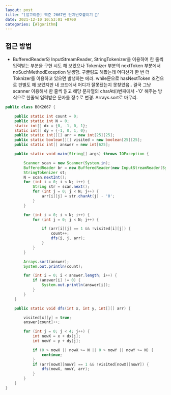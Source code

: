 ```yaml
---
layout: post
title: "[알고리즘] 백준 2667번 단지번호붙이기 🏡"
date: 2021-12-10 10:53:01 +0700
categories: [Algorithm]
---
```


## 접근 방법
* BufferedReader와 InputStreamReader, StringTokenizer을 이용하여 한 줄씩 입력받는 부분을 구현 시도 해 보았으나 Tokenizer 부분의 nextToken 부분에서 noSuchMethodException 발생함. 구글링도 해봤는데 어디선가 한 번 더 Toknizer를 이용하고 있으면 발생하는 에러. while문으로 hasNextToken 조건으로 판별도 해 보았지만 내 코드에서 어디가 잘못됐는지 못찾았음..
결국 그냥 scanner 이용해서 한 줄씩 읽고 해당 문자열의 charAt(i)번째에서 -'0' 해주는 방식으로 한줄씩 입력받은 문자를 정수로 변경.
Arrays.sort로 마무리.

```java
public class BOK2667 {

    public static int count = 0;
    public static int N = 0;
    static int[] dx = {0, -1, 0, 1};
    static int[] dy = {-1, 0, 1, 0};
    public static int[][] arr = new int[25][25];
    public static boolean[][] visited = new boolean[25][25];
    public static int[] answer = new int[625];

    public static void main(String[] args) throws IOException {

        Scanner scan = new Scanner(System.in);
        BufferedReader br = new BufferedReader(new InputStreamReader(System.in));
        StringTokenizer st;
        N = scan.nextInt();
        for (int i = 0; i < N; i++) {
            String str = scan.next();
            for (int j = 0; j < N; j++) {
                arr[i][j] = str.charAt(j) - '0';
            }
        }

        for (int i = 0; i < N; i++) {
            for (int j = 0; j < N; j++) {

                if (arr[i][j] == 1 && !visited[i][j]) {
                    count++;
                    dfs(i, j, arr);
                }
            }
        }

        Arrays.sort(answer);
        System.out.println(count);

        for (int i = 0; i < answer.length; i++) {
            if (answer[i] != 0) {
                System.out.println(answer[i]);
            }
        }
    }

    public static void dfs(int x, int y, int[][] arr) {

        visited[x][y] = true;
        answer[count]++;

        for (int j = 0; j < 4; j++) {
            int nowX = x + dx[j];
            int nowY = y + dy[j];

            if (0 > nowX || nowX >= N || 0 > nowY || nowY >= N) {
                continue;
            }
            if (arr[nowX][nowY] == 1 && !visited[nowX][nowY]) {
                dfs(nowX, nowY, arr);
            }
        }
    }
}
```